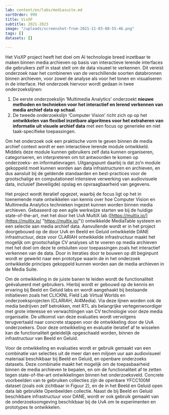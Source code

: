 ```yaml
---
lab: content/en/labs/mediasuite.md
sortOrder: 999
title: VisXP
subtitle: 2021-2023
image: "/uploads/screenshot-from-2021-11-03-08-55-46.png"
tags: []
datasets: []

---
```

Het VisXP project heeft het doel om AI technologie breed inzetbaar te maken binnen media archieven op basis van interactieve lerende interfaces die gebruikers zelf in staat stelt om de data visueel te verkennen. Dit vereist onderzoek naar het combineren van de verschillende soorten databronnen binnen archieven, voor zowel de analyse als voor het tonen en visualiseren in de interface. Het onderzoek hiervoor wordt gedaan in twee onderzoekslijnen:

1. De eerste onderzoekslijn ‘Multimedia Analytics’ onderzoekt **nieuwe methoden en technieken voor het interactief en lerend verkennen van media archief data op schaal**.
2. De tweede onderzoekslijn ‘Computer Vision’ richt zich op op het **ontwikkelen van flexibel inzetbare algoritmes voor het extraheren van informatie uit visuele archief data** met een focus op generieke en niet taak-specifieke toepassingen.

Om het onderzoek ook een praktische vorm te geven binnen de media archief context wordt er een interactieve lerende module ontwikkeld. Middels deze module kunnen gebruikers zelf data kunnen organiseren, categoriseren, en interpreteren om tot antwoorden te komen op onderzoeks- en informatievragen. Uitgangspunt daarbij is dat zo’n module gekoppeld moet kunnen worden aan data infrastructuren en archieven, en dus aansluit bij de geldende standaarden en best-practices voor de grootschalige en computationeel intensieve verwerking van audiovisuele data, inclusief (beveiligde) opslag en opvraagbaarheid van gegevens. 

Het project wordt iteratief opgezet, waarbij de focus ligt op het in toenemende mate ontwikkelen van kennis over hoe Computer Vision en Multimedia Analytics technieken ingezet kunnen worden binnen media archieven. Gebaseerd op een agile werkwijze starten we bij de huidige state-of-the-art, met het door het UvA MultiX lab ([https://multix.io/](https://multix.io/ "https://multix.io/")) ontwikkelde MediaTable systeem en een selectie aan media archief data. Aanvullende wordt er in het project doorgebouwd op de door UvA en Beeld en Geluid ontwikkelde DANE infrastructuur, deze voor CLARIAH ontwikkelde infrastructuur maakt het mogelijk om grootschalige CV analyses uit te voeren op media archieven met het doel om deze te ontsluiten voor toepassingen zoals het interactief verkennen van de data. Door in iteraties door te bouwen op dit beginpunt wordt er gewerkt naar een prototype waarin de in het onderzoek ontwikkelde principes gekoppeld kunnen worden aan de media archieven in de Media Suite.

  
Om de ontwikkeling in de juiste banen te leiden wordt de functionaliteit geëvalueerd met gebruikers. Hierbij wordt er gebouwd op de kennis en ervaring bij Beeld en Geluid labs en wordt aangehaakt bij bestaande initiatieven zoals het CLICKNL Field Lab Virtual Worlds en onderzoeksprojecten (CLARIAH, AI4Media). Via deze lijnen worden ook de media bedrijven zelf betrokken, met RTL als belangrijke vertegenwoordiger met grote interesse en verwachtingen van CV technologie voor deze media organisatie. De uitkomst van deze evaluaties wordt vervolgens terugvertaald naar concrete stappen voor de ontwikkeling door de UvA onderzoekers. Door deze ontwikkeling en evaluatie iteratief af te wisselen kan de functionaliteit geleidelijk opgeschaald worden, binnen de infrastructuur van Beeld en Geluid.

Voor de ontwikkeling en evaluaties wordt er gebruik gemaakt van een combinatie van selecties uit de meer dan een miljoen uur aan audiovisueel materiaal beschikbaar bij Beeld en Geluid, en openbare onderzoeks datasets. Deze combinatie maakt het mogelijk om de toepasbaarheid binnen de media archieven te bepalen, en om de functionaliteit af te zetten tegen state-of-the-art ontwikkelingen binnen het onderzoeksveld. Concrete voorbeelden van te gebruiken collecties zijn de openbare YFCC100M dataset (zoals ook zichtbaar in Figuur 2), en de in het Beeld en Geluid open data lab gebruikte Openbeelden collectie. Naast de bij Beeld en Geluid beschikbare infrastructuur voor DANE, wordt er ook gebruik gemaakt van de onderzoeksomgeving beschikbaar bij de UvA om te experimenten en prototypes te ontwikkelen.